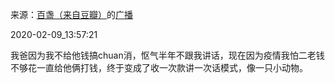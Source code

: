 来源：[百盏（来自豆瓣）](https://www.douban.com/people/hongshulin/)的[广播](https://www.douban.com/people/hongshulin/status/2799959732/)


2020-02-09_13:57:21

我爸因为我不给他钱搞chuan消，怄气半年不跟我讲话，现在因为疫情我怕二老钱不够花一直给他俩打钱，终于变成了收一次款讲一次话模式，像一只小动物。



